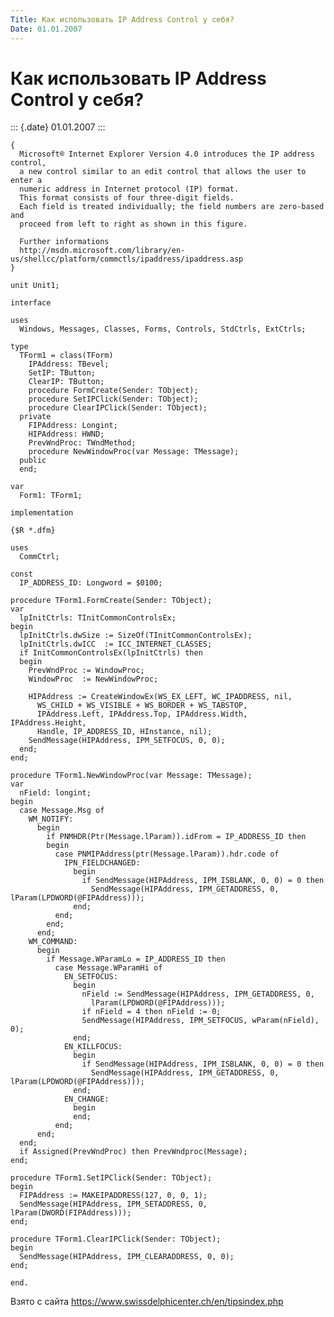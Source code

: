 ```yaml
---
Title: Как использовать IP Address Control у себя?
Date: 01.01.2007
---
```



Как использовать IP Address Control у себя?
===========================================

::: {.date}
01.01.2007
:::

    {
      Microsoft® Internet Explorer Version 4.0 introduces the IP address control,
      a new control similar to an edit control that allows the user to enter a
      numeric address in Internet protocol (IP) format.
      This format consists of four three-digit fields.
      Each field is treated individually; the field numbers are zero-based and
      proceed from left to right as shown in this figure.
     
      Further informations
      http://msdn.microsoft.com/library/en-us/shellcc/platform/commctls/ipaddress/ipaddress.asp
    }
     
    unit Unit1;
     
    interface
     
    uses
      Windows, Messages, Classes, Forms, Controls, StdCtrls, ExtCtrls;
     
    type
      TForm1 = class(TForm)
        IPAddress: TBevel;
        SetIP: TButton;
        ClearIP: TButton;
        procedure FormCreate(Sender: TObject);
        procedure SetIPClick(Sender: TObject);
        procedure ClearIPClick(Sender: TObject);
      private
        FIPAddress: Longint;
        HIPAddress: HWND;
        PrevWndProc: TWndMethod;
        procedure NewWindowProc(var Message: TMessage);
      public
      end;
     
    var
      Form1: TForm1;
     
    implementation
     
    {$R *.dfm}
     
    uses
      CommCtrl;
     
    const
      IP_ADDRESS_ID: Longword = $0100;
     
    procedure TForm1.FormCreate(Sender: TObject);
    var
      lpInitCtrls: TInitCommonControlsEx;
    begin
      lpInitCtrls.dwSize := SizeOf(TInitCommonControlsEx);
      lpInitCtrls.dwICC  := ICC_INTERNET_CLASSES;
      if InitCommonControlsEx(lpInitCtrls) then 
      begin
        PrevWndProc := WindowProc;
        WindowProc  := NewWindowProc;
     
        HIPAddress := CreateWindowEx(WS_EX_LEFT, WC_IPADDRESS, nil,
          WS_CHILD + WS_VISIBLE + WS_BORDER + WS_TABSTOP,
          IPAddress.Left, IPAddress.Top, IPAddress.Width, IPAddress.Height,
          Handle, IP_ADDRESS_ID, HInstance, nil);
        SendMessage(HIPAddress, IPM_SETFOCUS, 0, 0);
      end;
    end;
     
    procedure TForm1.NewWindowProc(var Message: TMessage);
    var
      nField: longint;
    begin
      case Message.Msg of
        WM_NOTIFY: 
          begin
            if PNMHDR(Ptr(Message.lParam)).idFrom = IP_ADDRESS_ID then 
            begin
              case PNMIPAddress(ptr(Message.lParam)).hdr.code of
                IPN_FIELDCHANGED: 
                  begin
                    if SendMessage(HIPAddress, IPM_ISBLANK, 0, 0) = 0 then
                      SendMessage(HIPAddress, IPM_GETADDRESS, 0, lParam(LPDWORD(@FIPAddress)));
                  end;
              end;
            end;
          end;
        WM_COMMAND: 
          begin
            if Message.WParamLo = IP_ADDRESS_ID then
              case Message.WParamHi of
                EN_SETFOCUS: 
                  begin
                    nField := SendMessage(HIPAddress, IPM_GETADDRESS, 0,
                      lParam(LPDWORD(@FIPAddress)));
                    if nField = 4 then nField := 0;
                    SendMessage(HIPAddress, IPM_SETFOCUS, wParam(nField), 0);
                  end;
                EN_KILLFOCUS: 
                  begin
                    if SendMessage(HIPAddress, IPM_ISBLANK, 0, 0) = 0 then
                      SendMessage(HIPAddress, IPM_GETADDRESS, 0, lParam(LPDWORD(@FIPAddress)));
                  end;
                EN_CHANGE: 
                  begin
                  end;
              end;
          end;
      end;
      if Assigned(PrevWndProc) then PrevWndproc(Message);
    end;
     
    procedure TForm1.SetIPClick(Sender: TObject);
    begin
      FIPAddress := MAKEIPADDRESS(127, 0, 0, 1);
      SendMessage(HIPAddress, IPM_SETADDRESS, 0, lParam(DWORD(FIPAddress)));
    end;
     
    procedure TForm1.ClearIPClick(Sender: TObject);
    begin
      SendMessage(HIPAddress, IPM_CLEARADDRESS, 0, 0);
    end;
     
    end.

Взято с сайта <https://www.swissdelphicenter.ch/en/tipsindex.php>
